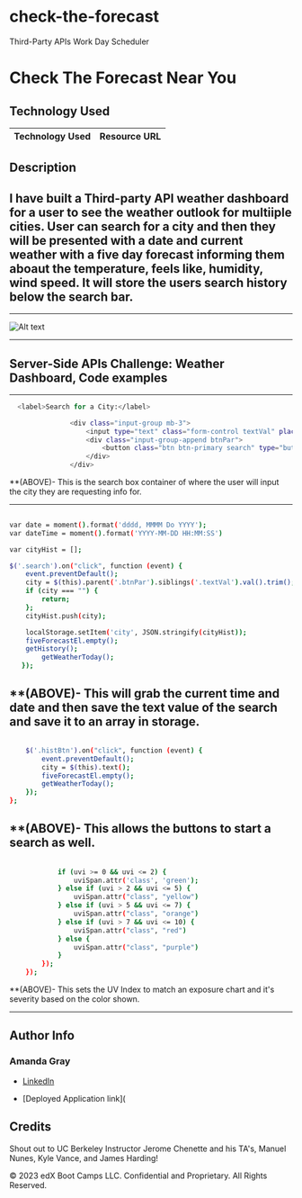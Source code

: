 # check-the-forecast

Third-Party APIs Work Day Scheduler

# Check The Forecast Near You

## Technology Used 

| Technology Used         | Resource URL           | 
| ------------- |:-------------:| 





## Description 
I have built a Third-party API weather dashboard for a user to see the weather outlook for  multiiple cities. User can search for a city and then they will be presented with a date and current weather with a five day forecast informing them aboaut the temperature, feels like, humidity, wind speed. It will store the users search history below the search bar.
---------------------------------------------------------------------------------------------------------------------------------------------------------------------------------------------------------------
---------------------------------------------------------------------------------------------------------------------------------------------------------------------------------------------------------------
![Alt text](https://file%2B.vscode-resource.vscode-cdn.net/Users/Amanda/Desktop/check-the-forecast/assets/css/images/screen-shot.png?version%3D1681159745489)








---------------------------------------------------------------------------------------------------------------------------------------------------------------------------------------------------------------
##  Server-Side APIs Challenge: Weather Dashboard, Code examples


--------------------------------------------------------------------------------------------------------------------------------------------------------

 ```sh
   <label>Search for a City:</label>

                <div class="input-group mb-3">
                    <input type="text" class="form-control textVal" placeholder="Heber...">
                    <div class="input-group-append btnPar">
                        <button class="btn btn-primary search" type="button" id="button-addon2"><i class="fas fa-search"></i></button>
                    </div>
                </div>

```

**(ABOVE)- This is the search box container of where the user will input the city they are requesting info for.

--------------------------------------------------------------------------------------------------------------------------------------------------------
```sh
    
var date = moment().format('dddd, MMMM Do YYYY');
var dateTime = moment().format('YYYY-MM-DD HH:MM:SS')

var cityHist = [];

$('.search').on("click", function (event) {
	event.preventDefault();
	city = $(this).parent('.btnPar').siblings('.textVal').val().trim();
	if (city === "") {
		return;
	};
	cityHist.push(city);

	localStorage.setItem('city', JSON.stringify(cityHist));
	fiveForecastEl.empty();
	getHistory();
        getWeatherToday();
   });


```

**(ABOVE)- This will grab the current time and date and then save the text value of the search and save it to an array in storage.
--------------------------------------------------------------------------------------------------------------------------------------------------------
```sh

	$('.histBtn').on("click", function (event) {
		event.preventDefault();
		city = $(this).text();
		fiveForecastEl.empty();
		getWeatherToday();
	});
};

```
**(ABOVE)- This allows the buttons to start a search as well.
---------------------------------------------------------------------------------------------------------------------------------------------------------
```sh
  
			if (uvi >= 0 && uvi <= 2) {
				uviSpan.attr('class', 'green');
			} else if (uvi > 2 && uvi <= 5) {
				uviSpan.attr("class", "yellow")
			} else if (uvi > 5 && uvi <= 7) {
				uviSpan.attr("class", "orange")
			} else if (uvi > 7 && uvi <= 10) {
				uviSpan.attr("class", "red")
			} else {
				uviSpan.attr("class", "purple")
			}
		});
	});

```
**(ABOVE)- This sets the UV Index to match an exposure chart and it's severity based on the color shown.

---------------------------------------------------------------------------------------------------------------------------------------------------------
## Author Info

### Amanda Gray

* [LinkedIn](https://www.linkedin.com/in/amanda-gray-831a65254/)

* [Deployed Application link](


## Credits

Shout out to UC Berkeley Instructor Jerome Chenette and his TA's, Manuel Nunes, Kyle Vance, and James Harding! 



© 2023 edX Boot Camps LLC. Confidential and Proprietary. All Rights Reserved.


